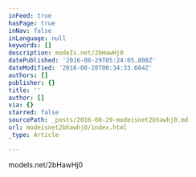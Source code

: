 ```yaml
---
inFeed: true
hasPage: true
inNav: false
inLanguage: null
keywords: []
description: modeIs.net/2bHawHj0
datePublished: '2016-08-29T05:24:05.808Z'
dateModified: '2016-08-28T00:34:33.684Z'
authors: []
publisher: {}
title: ''
author: []
via: {}
starred: false
sourcePath: _posts/2016-08-29-modeisnet2bhawhj0.md
url: modeisnet2bhawhj0/index.html
_type: Article

---
```

modeIs.net/2bHawHj0
